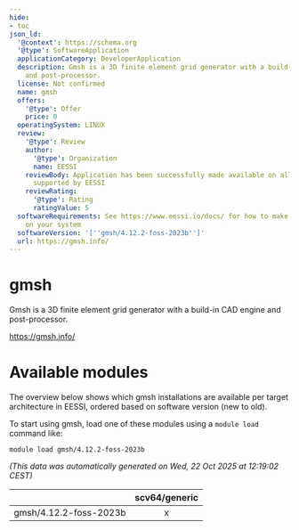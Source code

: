 ```yaml
---
hide:
- toc
json_ld:
  '@context': https://schema.org
  '@type': SoftwareApplication
  applicationCategory: DeveloperApplication
  description: Gmsh is a 3D finite element grid generator with a build-in CAD engine
    and post-processor.
  license: Not confirmed
  name: gmsh
  offers:
    '@type': Offer
    price: 0
  operatingSystem: LINUX
  review:
    '@type': Review
    author:
      '@type': Organization
      name: EESSI
    reviewBody: Application has been successfully made available on all architectures
      supported by EESSI
    reviewRating:
      '@type': Rating
      ratingValue: 5
  softwareRequirements: See https://www.eessi.io/docs/ for how to make EESSI available
    on your system
  softwareVersion: '[''gmsh/4.12.2-foss-2023b'']'
  url: https://gmsh.info/
---
```


gmsh
====


Gmsh is a 3D finite element grid generator with a build-in CAD engine and post-processor.

https://gmsh.info/
# Available modules


The overview below shows which gmsh installations are available per target architecture in EESSI, ordered based on software version (new to old).

To start using gmsh, load one of these modules using a `module load` command like:

```shell
module load gmsh/4.12.2-foss-2023b
```

*(This data was automatically generated on Wed, 22 Oct 2025 at 12:19:02 CEST)*

| |scv64/generic|
| :---: | :---: |
|gmsh/4.12.2-foss-2023b|x|
